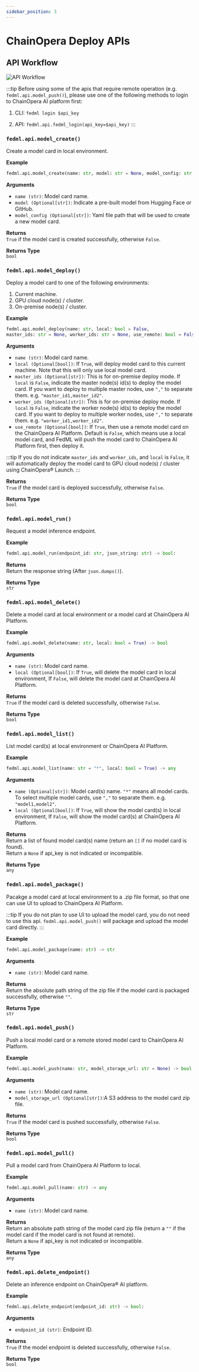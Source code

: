 ```yaml
---
sidebar_position: 3
---
```


# ChainOpera Deploy APIs

## API Workflow

![API Workflow](pics%2FAPIsWorkflow.png)

:::tip
Before using some of the apis that require remote operation (e.g. `fedml.api.model_push()`),
please use one of the following methods to login
to ChainOpera AI platform first:

1. CLI: `fedml login $api_key`

2. API: `fedml.api.fedml_login(api_key=$api_key)`
   :::

### `fedml.api.model_create()`

Create a model card in local environment.

**Example**

```py
fedml.api.model_create(name: str, model: str = None, model_config: str = None) -> bool
```

**Arguments**

- `name (str)`: Model card name.
- `model (Optional[str])`: Indicate a pre-built model from Hugging Face or GitHub.
- `model_config (Optional[str])`: Yaml file path that will be used to create a new model card.

**Returns**  
`True` if the model card is created successfully, otherwise `False`.

**Returns Type**  
`bool`

### `fedml.api.model_deploy()`

Deploy a model card to one of the following environments:

1. Current machine.
2. GPU cloud node(s) / cluster.
3. On-premise node(s) / cluster.

**Example**

```py
fedml.api.model_deploy(name: str, local: bool = False,
master_ids: str = None, worker_ids: str = None, use_remote: bool = False) -> bool
```

**Arguments**

- `name (str)`: Model card name.
- `local (Optional[bool])`: If `True`, will deploy model card to this current machine. Note that this will only use local
  model card.
- `master_ids (Optional[str])`: This is for on-premise deploy mode. If `local` is `False`, indicate the master node(s)
  id(s) to deploy the model card. If you want to deploy to multiple master nodes, use `","` to separate them.
  e.g. `"master_id1,master_id2"`.
- `worker_ids (Optional[str])`: This is for on-premise deploy mode. If `local` is `False`, indicate the worker node(s)
  id(s) to deploy the model card. If you want to deploy to multiple worker nodes, use `","` to separate them.
  e.g. `"worker_id1,worker_id2"`.
- `use_remote (Optional[bool])`: If `True`, then use a remote model card on the ChainOpera AI Platform. Default is `False`,
  which means use a local model card, and FedML will push the model card to ChainOpera AI Platform first,
  then deploy it.

:::tip
If you do not indicate `master_ids` and `worker_ids`, and `local` is `False`,
it will automatically deploy the model card to GPU cloud node(s) / cluster using ChainOpera® Launch.
:::

**Returns**  
`True` if the model card is deployed successfully, otherwise `False`.

**Returns Type**  
`bool`

### `fedml.api.model_run()`

Request a model inference endpoint.

**Example**

```py
fedml.api.model_run(endpoint_id: str, json_string: str) -> bool:
```

**Returns**  
Return the response string (After `json.dumps()`).

**Returns Type**  
`str`

### `fedml.api.model_delete()`

Delete a model card at local environment or a model card at ChainOpera AI Platform.

**Example**

```py
fedml.api.model_delete(name: str, local: bool = True) -> bool
```

**Arguments**

- `name (str)`: Model card name.
- `local (Optional[bool])`: If `True`, will delete the model card in local environment, If `False`, will
  delete the model card at ChainOpera AI Platform.

**Returns**  
`True` if the model card is deleted successfully, otherwise `False`.

**Returns Type**  
`bool`

### `fedml.api.model_list()`

List model card(s) at local environment or ChainOpera AI Platform.

**Example**

```py
fedml.api.model_list(name: str = "*", local: bool = True) -> any
```

**Arguments**

- `name (Optional[str])`: Model card(s) name. `"*"` means all model cards. To select multiple model cards,
  use `","` to separate them. e.g. `"model1,model2"`.
- `local (Optional[bool])`: If `True`, will show the model card(s) in local environment, If `False`,
  will show the model card(s) at ChainOpera AI Platform.

**Returns**  
Return a list of found model card(s) name (return an `[]` if no model card is found).  
Return a `None` if api_key is not indicated or incompatible.

**Returns Type**  
`any`

### `fedml.api.model_package()`

Pacakge a model card at local environment to a .zip file format, so that one can use UI
to upload to ChainOpera AI Platform.

:::tip
If you do not plan to use UI to upload the model card, you do not need to use this api.
`fedml.api.model_push()` will package and upload the model card directly.
:::

**Example**

```py
fedml.api.model_package(name: str) -> str
```

**Arguments**

- `name (str)`: Model card name.

**Returns**  
Return the absolute path string of the zip file if the model card is packaged successfully, otherwise `""`.

**Returns Type**  
`str`

### `fedml.api.model_push()`

Push a local model card or a remote stored model card to ChainOpera AI Platform.

**Example**

```py
fedml.api.model_push(name: str, model_storage_url: str = None) -> bool
```

**Arguments**

- `name (str)`: Model card name.
- `model_storage_url (Optional[str])`:A S3 address to the model card zip file.

**Returns**  
`True` if the model card is pushed successfully, otherwise `False`.

**Returns Type**  
`bool`

### `fedml.api.model_pull()`

Pull a model card from ChainOpera AI Platform to local.

**Example**

```py
fedml.api.model_pull(name: str) -> any
```

**Arguments**

- `name (str)`: Model card name.

**Returns**  
Return an absolute path string of the model card zip file
(return a `""` if the model card if the model card is not found at remote).  
Return a `None` if api_key is not indicated or incompatible.

**Returns Type**  
`any`

### `fedml.api.delete_endpoint()`

Delete an inference endpoint on ChainOpera® AI platform.

**Example**

```py
fedml.api.delete_endpoint(endpoint_id: str) -> bool:
```

**Arguments**

- `endpoint_id (str)`: Endpoint ID.

**Returns**  
`True` if the model endpoint is deleted successfully, otherwise `False`.

**Returns Type**  
`bool`
